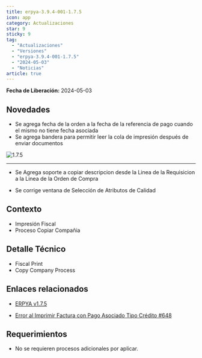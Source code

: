 ```yaml
---
title: erpya-3.9.4-001-1.7.5
icon: app
category: Actualizaciones
star: 9
sticky: 9
tag:
  - "Actualizaciones"
  - "Versiones"
  - "erpya-3.9.4-001-1.7.5"
  - "2024-05-03"
  - "Noticias"
article: true
---
```


**Fecha de Liberación:** 2024-05-03

## Novedades

- Se agrega fecha de la orden a la fecha de la referencia de pago cuando el mismo no tiene fecha asociada
- Se agrega bandera para permitir leer la cola de impresión después de enviar documentos

![1.7.5](/assets/img/downloads/updates/resources/adempiere-patch-zk-1.7.5-img1.png)

---

- Se Agrega soporte a copiar descripcion desde la Linea de la Requisicion a la Linea de la Orden de Compra

- Se corrige ventana de Selección de Atributos de Calidad

## Contexto

- Impresión Fiscal
- Proceso Copiar Compañia

## Detalle Técnico

- Fiscal Print
- Copy Company Process

## Enlaces relacionados

- [ERPYA v1.7.5](https://github.com/erpya/adempiere_patch_zk/releases/tag/1.7.5)

- [Error al Imprimir Factura con Pago Asociado Tipo Crédito #648](https://github.com/erpcya/Control-PROSEIN/issues/648)

## Requerimientos

- No se requieren procesos adicionales por aplicar.
